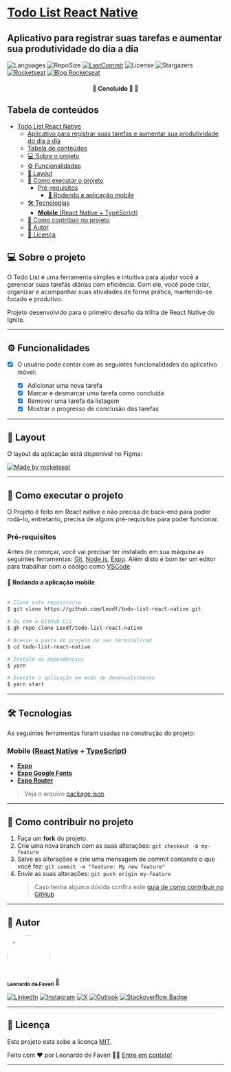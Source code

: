 # [Todo List React Native](https://github.com/Leodf/todo-list-react-native/blob/master/README.md)

## Aplicativo para registrar suas tarefas e aumentar sua produtividade do dia a dia

![Languages](https://img.shields.io/github/languages/count/Leodf/todo-list-react-native?color=%2304D361)
![RepoSize](https://img.shields.io/github/repo-size/Leodf/todo-list-react-native)
[![LastCommit](https://img.shields.io/github/last-commit/Leodf/todo-list-react-native)](https://github.com/Leodf/todo-list-react-native/commits/master)
![License](https://img.shields.io/badge/license-MIT-brightgreen)
![Stargazers](https://img.shields.io/github/stars/Leodf/todo-list-react-native?style=social)
[![Rocketseat](https://img.shields.io/badge/feito%20emconjunto-Rocketseat-%237519C1)](https://rocketseat.com.br)
[![Blog Rocketseat](https://img.shields.io/badge/Blog-Rocketseat-%237159c1?style=flat&logo=ghost)](https://blog.rocketseat.com.br/)

<h4 align="center">
 🚧   Concluído 🚀 🚧
</h4>

## Tabela de conteúdos

<!--ts-->

- [Todo List React Native](#todo-list-react-native)
  - [Aplicativo para registrar suas tarefas e aumentar sua produtividade do dia a dia](#aplicativo-para-registrar-suas-tarefas-e-aumentar-sua-produtividade-do-dia-a-dia)
  - [Tabela de conteúdos](#tabela-de-conteúdos)
  - [💻 Sobre o projeto](#-sobre-o-projeto)
  - [⚙️ Funcionalidades](#️-funcionalidades)
  - [🎨 Layout](#-layout)
  - [🚀 Como executar o projeto](#-como-executar-o-projeto)
    - [Pré-requisitos](#pré-requisitos)
      - [🧭 Rodando a aplicação mobile](#-rodando-a-aplicação-mobile)
  - [🛠 Tecnologias](#-tecnologias)
    - [**Mobile** (React Native + TypeScript)](#mobile-react-native--typescript)
  - [💪 Como contribuir no projeto](#-como-contribuir-no-projeto)
  - [🦸 Autor](#-autor)
  - [📝 Licença](#-licença)

## 💻 Sobre o projeto

O Todo List é uma ferramenta simples e intuitiva para ajudar você a gerenciar suas tarefas diárias com eficiência. Com ele, você pode criar, organizar e acompanhar suas atividades de forma prática, mantendo-se focado e produtivo.

Projeto desenvolvido para o primeiro desafio da trilha de React Native do Ignite.

---

## ⚙️ Funcionalidades

- [x] O usuário pode contar com as seguintes funcionalidades do aplicativo móvel:

  - [x] Adicionar uma nova tarefa
  - [x] Marcar e desmarcar uma tarefa como concluída
  - [x] Remover uma tarefa da listagem
  - [x] Mostrar o progresso de conclusão das tarefas

---

## 🎨 Layout

O layout da aplicação está disponível no Figma:

[![Made by rocketseat](https://api-cdn.figma.com/resize/thumbnails/1877ac40-f2c0-4158-81bd-b21d75e3c2fd?height=450&bucket=figma-alpha)](https://www.figma.com/file/1XfZQGSWk4HWjvwcjd2nOP/ToDo-List/duplicate)

---

## 🚀 Como executar o projeto

O Projeto é feito em React native e não precisa de back-end para poder rodá-lo, entretanto, precisa de alguns pré-requisitos para poder funcionar.

### Pré-requisitos

Antes de começar, você vai precisar ter instalado em sua máquina as seguintes ferramentas:
[Git](https://git-scm.com), [Node.js](https://nodejs.org/en/), [Expo](https://expo.dev/).
Além disto é bom ter um editor para trabalhar com o código como [VSCode](https://code.visualstudio.com/)

#### 🧭 Rodando a aplicação mobile

```bash

# Clone este repositório
$ git clone https://github.com/Leodf/todo-list-react-native.git

# Ou com o GitHub Cli
$ gh repo clone Leodf/todo-list-react-native

# Acesse a pasta do projeto no seu terminal/cmd
$ cd todo-list-react-native

# Instale as dependências
$ yarn

# Execute a aplicação em modo de desenvolvimento
$ yarn start

```

---

## 🛠 Tecnologias

As seguintes ferramentas foram usadas na construção do projeto:

### [](https://github.com/Leodf/todo-list-react-native)**Mobile** ([React Native](http://www.reactnative.com/) + [TypeScript](https://www.typescriptlang.org/))

- **[Expo](https://expo.io/)**
- **[Expo Google Fonts](https://github.com/expo/google-fonts)**
- **[Expo Router](https://docs.expo.dev/router/introduction/)**

> Veja o arquivo [package.json](https://github.com/Leodf/todo-list-react-native/blob/master/package.json)

---

## 💪 Como contribuir no projeto

1. Faça um **fork** do projeto.
2. Crie uma nova branch com as suas alterações: `git checkout -b my-feature`
3. Salve as alterações e crie uma mensagem de commit contando o que você fez: `git commit -m "feature: My new feature"`
4. Envie as suas alterações: `git push origin my-feature`
   > Caso tenha alguma dúvida confira este [guia de como contribuir no GitHub](./CONTRIBUTING.md)

---

## 🦸 Autor

<a href="https://leonardo-de-faveri.vercel.app/">
 <img style="border-radius: 50%;" src="https://avatars.githubusercontent.com/u/83522757?v=4" width="100px;" alt=""/>
 <br />
 <sub><b>Leonardo de Faveri</b></sub></a> <a href="https://leonardo-de-faveri.vercel.app/" title="Site">🚀</a>
 <br />

[![LinkedIn](https://img.shields.io/badge/LinkedIn-%230077B5.svg?logo=linkedin&logoColor=white)](https://www.linkedin.com/in/leonardo-de-faveri/) [![Instagram](https://img.shields.io/badge/Instagram-%23E4405F.svg?style=flat-square-badge&logo=Instagram&logoColor=white)](https://www.instagram.com/leodf41/) [![X](https://img.shields.io/twitter/url?url=https%3A%2F%2Fgithub.com%2FLeodf%2Ftodo-list-react-native)](https://twitter.com/leonardo_faveri) [![Outlook](https://img.shields.io/badge/-faver_i@hotmail.com-0078D4?style=flat-square-badge&logo=microsoft-outlook&logoColor=white)](mailto:faver_i@hotmail.com) [![Stackoverflow Badge](https://img.shields.io/badge/-Stackoverflow-4CA143?style=flat-square-badge&logo=Stackoverflow&logoColor=white&link=https://stackexchange.com/users/25510851/leonardo-de-faveri)](https://stackexchange.com/users/25510851/leonardo-de-faveri)

---

## 📝 Licença

Este projeto esta sobe a licença [MIT](./LICENSE).

Feito com ❤️ por Leonardo de Faveri 👋🏽 [Entre em contato!](https://www.linkedin.com/in/leonardo-de-faveri/)

---
